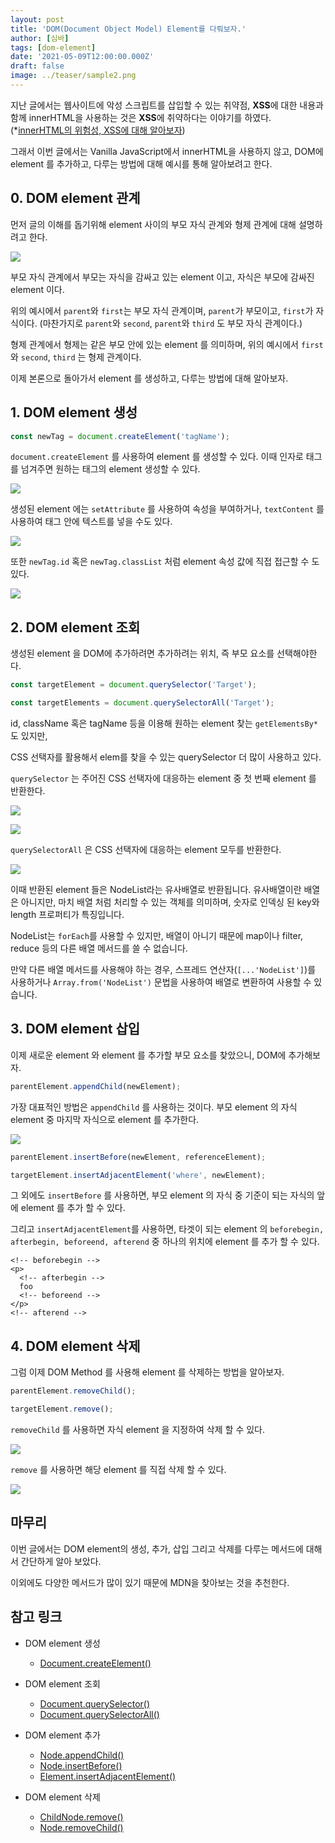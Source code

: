 ```yaml
---
layout: post
title: 'DOM(Document Object Model) Element를 다뤄보자.'
author: [심바]
tags: [dom-element]
date: '2021-05-09T12:00:00.000Z'
draft: false
image: ../teaser/sample2.png
---
```


지난 글에서는 웹사이트에 악성 스크립트를 삽입할 수 있는 취약점, **XSS**에 대한 내용과 함께 innerHTML을 사용하는 것은 **XSS**에 취약하다는 이야기를 하였다. (\*[innerHTML의 위험성, XSS에 대해 알아보자](https://woowacourse.github.io/tecoble/post/2021-04-26-cross-site-scripting/))

그래서 이번 글에서는 Vanilla JavaScript에서 innerHTML을 사용하지 않고, DOM에 element 를 추가하고, 다루는 방법에 대해 예시를 통해 알아보려고 한다.

## 0. DOM element 관계

먼저 글의 이해를 돕기위해 element 사이의 부모 자식 관계와 형제 관계에 대해 설명하려고 한다.

![](../images/2021-05-09-handle-dom-element.png)

부모 자식 관계에서 부모는 자식을 감싸고 있는 element 이고, 자식은 부모에 감싸진 element 이다.

위의 예시에서 `parent`와 `first`는 부모 자식 관계이며, `parent`가 부모이고, `first`가 자식이다. (마찬가지로 `parent`와 `second`, `parent`와 `third` 도 부모 자식 관계이다.)

형제 관계에서 형제는 같은 부모 안에 있는 element 를 의미하며, 위의 예시에서 `first`와 `second`, `third` 는 형제 관계이다.

이제 본론으로 돌아가서 element 를 생성하고, 다루는 방법에 대해 알아보자.

## 1. DOM element 생성

```javascript
const newTag = document.createElement('tagName');
```

`document.createElement` 를 사용하여 element 를 생성할 수 있다. 이때 인자로 태그를 넘겨주면 원하는 태그의 element 생성할 수 있다.

![](../images/2021-05-09-create-dom-element-1.png)

생성된 element 에는 `setAttribute` 를 사용하여 속성을 부여하거나, `textContent` 를 사용하여 태그 안에 텍스트를 넣을 수도 있다.

![](../images/2021-05-09-create-dom-element-2.png)

또한 `newTag.id` 혹은 `newTag.classList` 처럼 element 속성 값에 직접 접근할 수 도 있다.

![](../images/2021-05-09-create-dom-element-3.png)

## 2. DOM element 조회

생성된 element 을 DOM에 추가하려면 추가하려는 위치, 즉 부모 요소를 선택해야한다.

```javascript
const targetElement = document.querySelector('Target');

const targetElements = document.querySelectorAll('Target');
```

id, className 혹은 tagName 등을 이용해 원하는 element 찾는 `getElementsBy*` 도 있지만,

CSS 선택자를 활용해서 elem를 찾을 수 있는 querySelector 더 많이 사용하고 있다.

`querySelector` 는 주어진 CSS 선택자에 대응하는 element 중 첫 번째 element 를 반환한다.

![](../images/2021-05-09-read-dom-element-1.png)

![](../images/2021-05-09-read-dom-element-2.png)

`querySelectorAll` 은 CSS 선택자에 대응하는 element 모두를 반환한다.

![](../images/2021-05-09-read-dom-element-3.png)

이때 반환된 element 들은 NodeList라는 유사배열로 반환됩니다. 유사배열이란 배열은 아니지만, 마치 배열 처럼 처리할 수 있는 객체를 의미하며, 숫자로 인덱싱 된 key와 length 프로퍼티가 특징입니다.

NodeList는 `forEach`를 사용할 수 있지만, 배열이 아니기 때문에 map이나 filter, reduce 등의 다른 배열 메서드를 쓸 수 없습니다.

만약 다른 배열 메서드를 사용해야 하는 경우, 스프레드 연산자(`[...'NodeList']`)를 사용하거나 `Array.from('NodeList')` 문법을 사용하여 배열로 변환하여 사용할 수 있습니다.

## 3. DOM element 삽입

이제 새로운 element 와 element 를 추가할 부모 요소를 찾았으니, DOM에 추가해보자.

```javascript
parentElement.appendChild(newElement);
```

가장 대표적인 방법은 `appendChild` 를 사용하는 것이다. 부모 element 의 자식 element 중 마지막 자식으로 element 를 추가한다.

![](../images/2021-05-09-update-dom-element.png)

```javascript
parentElement.insertBefore(newElement, referenceElement);

targetElement.insertAdjacentElement('where', newElement);
```

그 외에도 `insertBefore` 를 사용하면, 부모 element 의 자식 중 기준이 되는 자식의 앞에 element 를 추가 할 수 있다.

그리고 `insertAdjacentElement`를 사용하면, 타겟이 되는 element 의 `beforebegin, afterbegin, beforeend, afterend` 중 하나의 위치에 element 를 추가 할 수 있다.

```
<!-- beforebegin -->
<p>
  <!-- afterbegin -->
  foo
  <!-- beforeend -->
</p>
<!-- afterend -->
```

## 4. DOM element 삭제

그럼 이제 DOM Method 를 사용해 element 를 삭제하는 방법을 알아보자.

```javascript
parentElement.removeChild();

targetElement.remove();
```

`removeChild` 를 사용하면 자식 element 을 지정하여 삭제 할 수 있다.

![](../images/2021-05-09-delete-dom-element-1.png)

`remove` 를 사용하면 해당 element 를 직접 삭제 할 수 있다.

![](../images/2021-05-09-delete-dom-element-2.png)

## 마무리

이번 글에서는 DOM element의 생성, 추가, 삽입 그리고 삭제를 다루는 메서드에 대해서 간단하게 알아 보았다.

이외에도 다양한 메서드가 많이 있기 때문에 MDN을 찾아보는 것을 추천한다.

## 참고 링크

- DOM element 생성

  - [Document.createElement()](https://developer.mozilla.org/ko/docs/Web/API/Document/createElement)

- DOM element 조회

  - [Document.querySelector()](https://developer.mozilla.org/ko/docs/Web/API/Document/querySelector)
  - [Document.querySelectorAll()](https://developer.mozilla.org/ko/docs/Web/API/Document/querySelectorAll)

- DOM element 추가

  - [Node.appendChild()](https://developer.mozilla.org/ko/docs/Web/API/Node/appendChild)
  - [Node.insertBefore()](https://developer.mozilla.org/ko/docs/Web/API/Node/insertBefore)
  - [Element.insertAdjacentElement()](https://developer.mozilla.org/en-US/docs/Web/API/Element/insertAdjacentElement)

- DOM element 삭제
  - [ChildNode.remove()](https://developer.mozilla.org/en-US/docs/Web/API/ChildNode/remove)
  - [Node.removeChild()](https://developer.mozilla.org/en-US/docs/Web/API/Node/removeChild)
